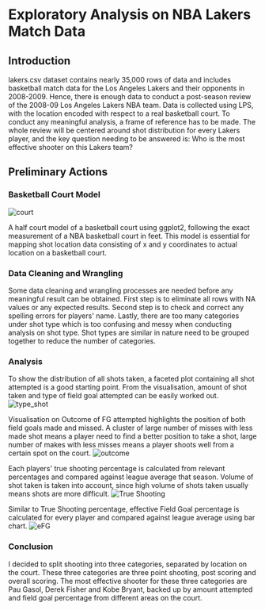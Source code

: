 # Exploratory Analysis on NBA Lakers Match Data

## Introduction
lakers.csv dataset contains nearly 35,000 rows of data and includes basketball match data for the Los Angeles Lakers and their opponents in 2008-2009. Hence, there is enough data to conduct a post-season review of the 2008-09 Los Angeles Lakers NBA team. Data is collected using LPS, with the location encoded with respect to a real basketball court. To conduct any meaningful analysis, a frame of reference has to be made. The whole review will be centered around shot distribution for every Lakers player, and the key question needing to be answered is: Who is the most effective shooter on this Lakers team?

## Preliminary Actions
### Basketball Court Model
![court](https://github.com/user-attachments/assets/a84013ef-a5e9-4379-9842-28f2d9912dd9)

A half court model of a basketball court using ggplot2, following the exact measurement of a NBA basketball court in feet. This model is essential for mapping shot location data consisting of x and y coordinates to actual location on a basketball court. 

### Data Cleaning and Wrangling
Some data cleaning and wrangling processes are needed before any meaningful result can be obtained. First step is to eliminate all rows with NA values or any expected results. Second step is to check and correct any spelling errors for players' name. Lastly, there are too many categories under shot type which is too confusing and messy when conducting analysis on shot type. Shot types are similar in nature need to be grouped together to reduce the number of categories.

### Analysis
To show the distribution of all shots taken, a faceted plot containing all shot attempted is a good starting point. From the visualisation, amount of shot taken and type of field goal attempted can be easily worked out.
![type_shot](https://github.com/user-attachments/assets/bd9f011b-2234-4729-9158-e929ebbc9853)

Visualisation on Outcome of FG attempted highlights the position of both field goals made and missed. A cluster of large number of misses with less made shot means a player need to find a better position to take a shot, large number of makes with less misses means a player shoots well from a certain spot on the court.
![outcome](https://github.com/user-attachments/assets/815764fd-af93-4038-915e-2e23568d4056)

Each players' true shooting percentage is calculated from relevant percentages and compared against league average that season. Volume of shot taken is taken into account, since high volume of shots taken usually means shots are more difficult.
![True Shooting](https://github.com/user-attachments/assets/ac4bb56e-d821-4021-8f2b-da6125faf5b8)

Similar to True Shooting percentage, effective Field Goal percentage is calculated for every player and compared against league average using bar chart.
![eFG](https://github.com/user-attachments/assets/2029e996-c00b-414b-90a6-b17efc98ba27)

### Conclusion
I decided to split shooting into three categories, separated by location on the court. These three categories are three point shooting, post scoring and overall scoring. The most effective shooter for these three categories are Pau Gasol, Derek Fisher and Kobe Bryant, backed up by amount attempted and field goal percentage from different areas on the court. 
